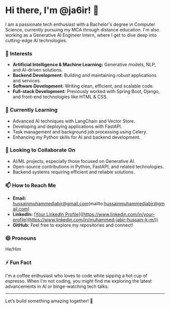 # Hi there, I'm @ja6ir! 👋

I am a passionate tech enthusiast with a Bachelor's degree in Computer Science, currently pursuing my MCA through distance education. I'm also working as a Generative AI Engineer Intern, where I get to dive deep into cutting-edge AI technologies.

### 👀 Interests
- **Artificial Intelligence & Machine Learning:** Generative models, NLP, and AI-driven solutions.
- **Backend Development:** Building and maintaining robust applications and services.
- **Software Development:** Writing clean, efficient, and scalable code.
- **Full-stack Development:** Previously worked with Spring Boot, Django, and front-end technologies like HTML & CSS.

### 🌱 Currently Learning
- Advanced AI techniques with LangChain and Vector Store.
- Developing and deploying applications with FastAPI.
- Task management and background job processing using Celery.
- Enhancing my Python skills for AI and backend development.

### 💞️ Looking to Collaborate On
- AI/ML projects, especially those focused on Generative AI.
- Open-source contributions in Python, FastAPI, and related technologies.
- Backend systems requiring efficient and reliable solutions.

### 📫 How to Reach Me
- **Email:** hussainmuhammedjabir@gmail.com(mailto:hussainmuhammedjabir@gmail.com)
- **LinkedIn:** [[Your LinkedIn Profile](https://www.linkedin.com/in/muhammed-jabir-hussain-k-m/)]([https://www.linkedin.com/in/your-profile](https://www.linkedin.com/in/muhammed-jabir-hussain-k-m/))
- **GitHub:** Feel free to explore my repositories and connect!

### 😄 Pronouns
He/Him

### ⚡ Fun Fact
I'm a coffee enthusiast who loves to code while sipping a hot cup of espresso. When I'm not coding, you might find me exploring the latest advancements in AI or binge-watching tech talks.

---

Let’s build something amazing together! 🚀


<!---
ja6ir/ja6ir is a ✨ special ✨ repository because its `README.md` (this file) appears on your GitHub profile.
You can click the Preview link to take a look at your changes.
--->
